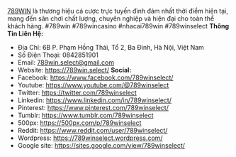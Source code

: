 <a href="https://789win.select/">789WIN</a> là thương hiệu cá cược trực tuyến đình đám nhất thời điểm hiện tại, mang đến sân chơi chất lượng, chuyên nghiệp và hiện đại cho toàn thể khách hàng.
#789win #789wincasino #nhacai789win #789winselect
<strong>Thông Tin Liên Hệ:</strong>
- Địa Chỉ: 6B P. Phạm Hồng Thái, Tổ 2, Ba Đình, Hà Nội, Việt Nam
- Số Điện Thoại: 0842851901
- Email: 789win.select@gmail.com
- Website: <a href="https://789win.select/">https://789win.select/</a>
<strong>Social:</strong>
- Facebook: <a href="https://www.facebook.com/789winselect/">https://www.facebook.com/789winselect/</a>
- Youtube: <a href="https://www.youtube.com/@789winselect">https://www.youtube.com/@789winselect</a>
- Twitter: <a href="https://twitter.com/789winselect">https://twitter.com/789winselect</a>
- Linkedin: <a href="https://www.linkedin.com/in/789winselect/">https://www.linkedin.com/in/789winselect/</a>
- Pinterest: <a href="https://www.pinterest.com/789winselect/">https://www.pinterest.com/789winselect/</a>
- Tumblr: <a href="https://www.tumblr.com/789winselect">https://www.tumblr.com/789winselect</a>
- 500px: <a href="https://500px.com/p/789winselect">https://500px.com/p/789winselect</a>
- Reddit: <a href="https://www.reddit.com/user/789winselect/">https://www.reddit.com/user/789winselect/</a>
- Wordpress: <a href="https://789winselect.wordpress.com/">https://789winselect.wordpress.com/</a>
- Google site: <a href="https://sites.google.com/view/789winselect/">https://sites.google.com/view/789winselect/</a>